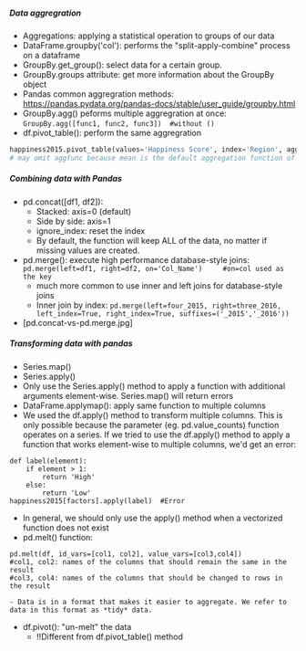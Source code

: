 ##### Data aggregration
- Aggregations: applying a statistical operation to groups of our data
- DataFrame.groupby('col'): performs the "split-apply-combine" process on a dataframe
- GroupBy.get_group(): select data for a certain group.
- GroupBy.groups attribute: get more information about the GroupBy object
- Pandas common aggregration methods: https://pandas.pydata.org/pandas-docs/stable/user_guide/groupby.html
- GroupBy.agg() peforms multiple aggregration at once: `GroupBy.agg([func1, func2, func3])  #without ()`
- df.pivot_table(): perform the same aggregration
```python
happiness2015.pivot_table(values='Happiness Score', index='Region', aggfunc=np.mean)
# may omit aggfunc because mean is the default aggregation function of df.pivot_table()
```

##### Combining data with Pandas
- pd.concat([df1, df2]):
    - Stacked: axis=0 (default)
    - Side by side: axis=1
    - ignore_index: reset the index
    - By default, the function will keep ALL of the data, no matter if missing values are created.
- pd.merge(): execute high performance database-style joins: `pd.merge(left=df1, right=df2, on='Col_Name')     #on=col used as the key`
    - much more common to use inner and left joins for database-style joins
    - Inner join by index: `pd.merge(left=four_2015, right=three_2016, left_index=True, right_index=True, suffixes=('_2015','_2016'))`
- [pd.concat-vs-pd.merge.jpg] 

##### Transforming data with pandas
- Series.map()
- Series.apply()
- Only use the Series.apply() method to apply a function with additional arguments element-wise. Series.map() will return errors
- DataFrame.applymap(): apply same function to multiple columns
- We used the df.apply() method to transform multiple columns. This is only possible because the parameter (eg. pd.value_counts) function operates on a series. If we tried to use the df.apply() method to apply a function that works element-wise to multiple columns, we'd get an error:
```
def label(element):
    if element > 1:
        return 'High'
    else:
        return 'Low'
happiness2015[factors].apply(label)  #Error
```
- In general, we should only use the apply() method when a vectorized function does not exist
- pd.melt() function: 
```
pd.melt(df, id_vars=[col1, col2], value_vars=[col3,col4])
#col1, col2: names of the columns that should remain the same in the result
#col3, col4: names of the columns that should be changed to rows in the result
```
    - Data is in a format that makes it easier to aggregate. We refer to data in this format as *tidy* data.
- df.pivot(): "un-melt" the data
    -  !!Different from df.pivot_table() method 
